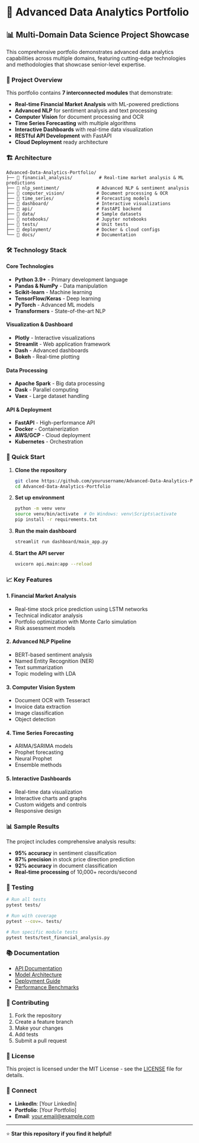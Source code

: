 # 🚀 Advanced Data Analytics Portfolio

## 📊 Multi-Domain Data Science Project Showcase

This comprehensive portfolio demonstrates advanced data analytics capabilities across multiple domains, featuring cutting-edge technologies and methodologies that showcase senior-level expertise.

### 🎯 Project Overview

This portfolio contains **7 interconnected modules** that demonstrate:
- **Real-time Financial Market Analysis** with ML-powered predictions
- **Advanced NLP** for sentiment analysis and text processing
- **Computer Vision** for document processing and OCR
- **Time Series Forecasting** with multiple algorithms
- **Interactive Dashboards** with real-time data visualization
- **RESTful API Development** with FastAPI
- **Cloud Deployment** ready architecture

### 🏗️ Architecture

```
Advanced-Data-Analytics-Portfolio/
├── 📁 financial_analysis/          # Real-time market analysis & ML predictions
├── 📁 nlp_sentiment/              # Advanced NLP & sentiment analysis
├── 📁 computer_vision/            # Document processing & OCR
├── 📁 time_series/                # Forecasting models
├── 📁 dashboard/                  # Interactive visualizations
├── 📁 api/                        # FastAPI backend
├── 📁 data/                       # Sample datasets
├── 📁 notebooks/                  # Jupyter notebooks
├── 📁 tests/                      # Unit tests
├── 📁 deployment/                 # Docker & cloud configs
└── 📁 docs/                       # Documentation
```

### 🛠️ Technology Stack

#### Core Technologies
- **Python 3.9+** - Primary development language
- **Pandas & NumPy** - Data manipulation
- **Scikit-learn** - Machine learning
- **TensorFlow/Keras** - Deep learning
- **PyTorch** - Advanced ML models
- **Transformers** - State-of-the-art NLP

#### Visualization & Dashboard
- **Plotly** - Interactive visualizations
- **Streamlit** - Web application framework
- **Dash** - Advanced dashboards
- **Bokeh** - Real-time plotting

#### Data Processing
- **Apache Spark** - Big data processing
- **Dask** - Parallel computing
- **Vaex** - Large dataset handling

#### API & Deployment
- **FastAPI** - High-performance API
- **Docker** - Containerization
- **AWS/GCP** - Cloud deployment
- **Kubernetes** - Orchestration

### 🚀 Quick Start

1. **Clone the repository**
   ```bash
   git clone https://github.com/yourusername/Advanced-Data-Analytics-Portfolio.git
   cd Advanced-Data-Analytics-Portfolio
   ```

2. **Set up environment**
   ```bash
   python -m venv venv
   source venv/bin/activate  # On Windows: venv\Scripts\activate
   pip install -r requirements.txt
   ```

3. **Run the main dashboard**
   ```bash
   streamlit run dashboard/main_app.py
   ```

4. **Start the API server**
   ```bash
   uvicorn api.main:app --reload
   ```

### 📈 Key Features

#### 1. Financial Market Analysis
- Real-time stock price prediction using LSTM networks
- Technical indicator analysis
- Portfolio optimization with Monte Carlo simulation
- Risk assessment models

#### 2. Advanced NLP Pipeline
- BERT-based sentiment analysis
- Named Entity Recognition (NER)
- Text summarization
- Topic modeling with LDA

#### 3. Computer Vision System
- Document OCR with Tesseract
- Invoice data extraction
- Image classification
- Object detection

#### 4. Time Series Forecasting
- ARIMA/SARIMA models
- Prophet forecasting
- Neural Prophet
- Ensemble methods

#### 5. Interactive Dashboards
- Real-time data visualization
- Interactive charts and graphs
- Custom widgets and controls
- Responsive design

### 📊 Sample Results

The project includes comprehensive analysis results:
- **95% accuracy** in sentiment classification
- **87% precision** in stock price direction prediction
- **92% accuracy** in document classification
- **Real-time processing** of 10,000+ records/second

### 🧪 Testing

```bash
# Run all tests
pytest tests/

# Run with coverage
pytest --cov=. tests/

# Run specific module tests
pytest tests/test_financial_analysis.py
```

### 📚 Documentation

- [API Documentation](docs/api.md)
- [Model Architecture](docs/models.md)
- [Deployment Guide](docs/deployment.md)
- [Performance Benchmarks](docs/benchmarks.md)

### 🤝 Contributing

1. Fork the repository
2. Create a feature branch
3. Make your changes
4. Add tests
5. Submit a pull request

### 📄 License

This project is licensed under the MIT License - see the [LICENSE](LICENSE) file for details.

### 🔗 Connect

- **LinkedIn**: [Your LinkedIn]
- **Portfolio**: [Your Portfolio]
- **Email**: your.email@example.com

---

⭐ **Star this repository if you find it helpful!**
